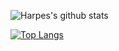 
![Harpes's github stats](https://github-readme-stats.vercel.app/api?username=Harpes&count_private=true&show_icons=true&include_all_commits=true)

[![Top Langs](https://github-readme-stats.vercel.app/api/top-langs/?username=Harpes)](https://github.com/anuraghazra/github-readme-stats)
